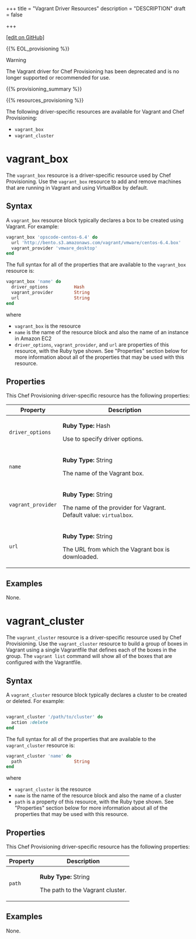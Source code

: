 +++
title = "Vagrant Driver Resources"
description = "DESCRIPTION"
draft = false




  
    
    
    
    
+++    

[\[edit on
GitHub\]](https://github.com/chef/chef-web-docs/blob/master/chef_master/source/provisioning_vagrant.rst)

<meta name="robots" content="noindex">

{{% EOL_provisioning %}}

<div class="warning" markdown="1">

<div class="admonition-title" markdown="1">

Warning

</div>

The Vagrant driver for Chef Provisioning has been deprecated and is no
longer supported or recommended for use.

</div>

{{% provisioning_summary %}}

{{% resources_provisioning %}}

The following driver-specific resources are available for Vagrant and
Chef Provisioning:

-   `vagrant_box`
-   `vagrant_cluster`

vagrant_box
============

The `vagrant_box` resource is a driver-specific resource used by Chef
Provisioning. Use the `vagrant_box` resource to add and remove machines
that are running in Vagrant and using VirtualBox by default.

Syntax
------

A `vagrant_box` resource block typically declares a box to be created
using Vagrant. For example:

``` ruby
vagrant_box 'opscode-centos-6.4' do
  url 'http://bento.s3.amazonaws.com/vagrant/vmware/centos-6.4.box'
  vagrant_provider 'vmware_desktop'
end
```

The full syntax for all of the properties that are available to the
`vagrant_box` resource is:

``` ruby
vagrant_box 'name' do
  driver_options          Hash
  vagrant_provider        String
  url                     String
end
```

where

-   `vagrant_box` is the resource
-   `name` is the name of the resource block and also the name of an
    instance in Amazon EC2
-   `driver_options`, `vagrant_provider`, and `url` are properties of
    this resource, with the Ruby type shown. See "Properties" section
    below for more information about all of the properties that may be
    used with this resource.

Properties
----------

This Chef Provisioning driver-specific resource has the following
properties:

<table>
<colgroup>
<col style="width: 25%" />
<col style="width: 75%" />
</colgroup>
<thead>
<tr class="header">
<th>Property</th>
<th>Description</th>
</tr>
</thead>
<tbody>
<tr class="odd">
<td><p><code>driver_options</code></p></td>
<td><p><strong>Ruby Type:</strong> Hash</p>
<p>Use to specify driver options.</p></td>
</tr>
<tr class="even">
<td><p><code>name</code></p></td>
<td><p><strong>Ruby Type:</strong> String</p>
<p>The name of the Vagrant box.</p></td>
</tr>
<tr class="odd">
<td><p><code>vagrant_provider</code></p></td>
<td><p><strong>Ruby Type:</strong> String</p>
<p>The name of the provider for Vagrant. Default value: <code>virtualbox</code>.</p></td>
</tr>
<tr class="even">
<td><p><code>url</code></p></td>
<td><p><strong>Ruby Type:</strong> String</p>
<p>The URL from which the Vagrant box is downloaded.</p></td>
</tr>
</tbody>
</table>

Examples
--------

None.

vagrant_cluster
================

The `vagrant_cluster` resource is a driver-specific resource used by
Chef Provisioning. Use the `vagrant_cluster` resource to build a group
of boxes in Vagrant using a single Vagrantfile that defines each of the
boxes in the group. The `vagrant list` command will show all of the
boxes that are configured with the Vagrantfile.

Syntax
------

A `vagrant_cluster` resource block typically declares a cluster to be
created or deleted. For example:

``` ruby
```

``` ruby
vagrant_cluster '/path/to/cluster' do
  action :delete
end
```

The full syntax for all of the properties that are available to the
`vagrant_cluster` resource is:

``` ruby
vagrant_cluster 'name' do
  path                    String
end
```

where

-   `vagrant_cluster` is the resource
-   `name` is the name of the resource block and also the name of a
    cluster
-   `path` is a property of this resource, with the Ruby type shown. See
    "Properties" section below for more information about all of the
    properties that may be used with this resource.

Properties
----------

This Chef Provisioning driver-specific resource has the following
properties:

<table>
<colgroup>
<col style="width: 25%" />
<col style="width: 75%" />
</colgroup>
<thead>
<tr class="header">
<th>Property</th>
<th>Description</th>
</tr>
</thead>
<tbody>
<tr class="odd">
<td><p><code>path</code></p></td>
<td><p><strong>Ruby Type:</strong> String</p>
<p>The path to the Vagrant cluster.</p></td>
</tr>
</tbody>
</table>

Examples
--------

None.
